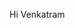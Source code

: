 <!-- [START AUTO UPDATE] -->
<!-- Please keep comment here to allow auto-update -->
Hi Venkatram
<!-- [END AUTO UPDATE] -->

